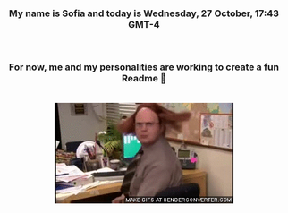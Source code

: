 


<div align="center">
<h3 >My name is Sofia and today is Wednesday, 27 October, 17:43 GMT-4</h3><br>
<h3 >For now, me and my personalities are working to create a fun Readme 👋
</h3><br>
<img src='img/dwight.gif' alt='working...'/>
</div>
